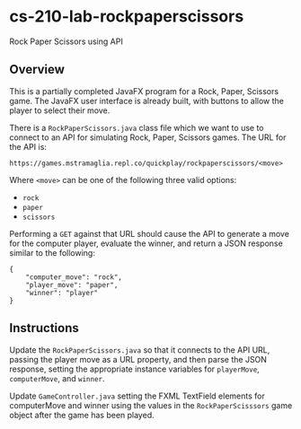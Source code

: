 # cs-210-lab-rockpaperscissors
Rock Paper Scissors using API

## Overview

This is a partially completed JavaFX program for a Rock, Paper, Scissors game.  The JavaFX user interface is already built, with buttons to allow the player to select their move.

There is a `RockPaperScissors.java` class file which we want to use to connect to an API for simulating Rock, Paper, Scissors games.  The URL for the API is:

```
https://games.mstramaglia.repl.co/quickplay/rockpaperscissors/<move>
```

Where `<move>` can be one of the following three valid options:
* `rock`
* `paper`
* `scissors`

Performing a `GET` against that URL should cause the API to generate a move for the computer player, evaluate the winner, and return a JSON response similar to the following:

```
{
    "computer_move": "rock",
    "player_move": "paper",
    "winner": "player"
}
```

## Instructions

Update the `RockPaperScissors.java` so that it connects to the API URL, passing the player move as a URL property, and then parse the JSON response, setting the appropriate instance variables for `playerMove`, `computerMove`, and `winner`.

Update `GameController.java` setting the FXML TextField elements for computerMove and winner using the values in the `RockPaperScisssors` game object after the game has been played.
